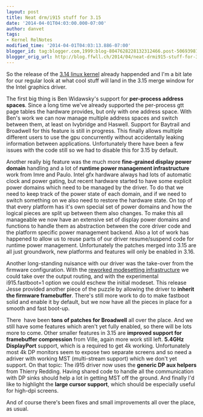 ```yaml
---
layout: post
title: Neat drm/i915 stuff for 3.15
date: '2014-04-01T04:03:00.000-07:00'
author: danvet
tags:
- Kernel RelNotes
modified_time: '2014-04-01T04:03:13.886-07:00'
blogger_id: tag:blogger.com,1999:blog-8047628228132312466.post-5069398136577877315
blogger_orig_url: http://blog.ffwll.ch/2014/04/neat-drmi915-stuff-for-315.html
---
```


So the release of the <a href="https://www.blogger.com/%3Cdegasus%3E%20but%20when%20implementing%20running%20based%20on%20walking%20needs%20some%20major%20api%20changes%20:/">3.14 linux kernel</a> already happended and I'm a bit late for our regular look at what cool stuff will land in the 3.15 merge window for the Intel graphics driver.



<!--more-->

The first big thing is Ben Widawsky's support for <b>per-process address spaces</b>. Since a long time we've already supported the per-process gtt page tables the hardware provides, but only with one address space. With Ben's work we can now manage multiple address spaces and switch between them, at least on Ivybridge and Haswell. Support for Baytrail and Broadwell for this feature is still in progress. This finally allows multiple different users to use the gpu concurrently without accidentally leaking information between applications. Unfortunately there have been a few issues with the code still so we had to disable this for 3.15 by default.



Another really big feature was the much more <b>fine-grained display power domain</b> handling and a lot of <b>runtime power management infrastructure</b> work from Imre and Paulo. Intel gfx hardware always had lots of automatic clock and power gating, but recent hardware started to have some explicit power domains which need to be managed by the driver. To do that we need to keep track of the power state of each domain, and if we need to switch something on we also need to restore the hardware state. On top of that every platform has it's own special set of power domains and how the logical pieces are split up between them also changes. To make this all manageable we now have an extensive set of display power domains and functions to handle them as abstraction between the core driver code and the platform specific power management backend. Also a lot of work has happened to allow us to reuse parts of our driver resume/suspend code for runtime power management. Unfortunately the patches merged into 3.15 are all just groundwork, new platforms and features will only be enabled in 3.16.



Another long-standing nuisance with our driver was the take-over from the firmware configuration. With the <a href="http://blog.ffwll.ch/2012/08/new-modeset-code.html">reworked modesetting infrastructure</a> we could take over the output routing, and with the experimental i915.fastboot=1 option we could eschew the initial modeset. This release Jesse provided another piece of the puzzle by allowing the driver to <b>inherit the firmware framebuffer</b>. There's still more work to do to make fastboot solid and enable it by default, but we now have all the pieces in place for a smooth and fast boot-up.



There&nbsp; have been <b>tons of patches for Broadwell</b> all over the place. And we still have some features which aren't yet fully enabled, so there will be lots more to come. Other smaller features in 3.15 are <b>improved support for framebuffer compression</b> from Ville, again more work still left. <b>5.4GHz DisplayPort</b> support, which is a required to get 4k working. Unfortunately most 4k DP monitors seem to expose two separate screens and so need a adriver with working MST (multi-stream support) which we don't yet support. On that topic: The i915 driver now uses the <b>generic DP aux helpers</b> from Thierry Redding. Having shared code to handle all the communication with DP sinks should help a lot in getting MST off the ground. And finally I'd like to highlight the <b>large cursor support</b>, which should be especially useful for high-dpi screens.





And of course there's been fixes and small improvements all over the place, as usual.
